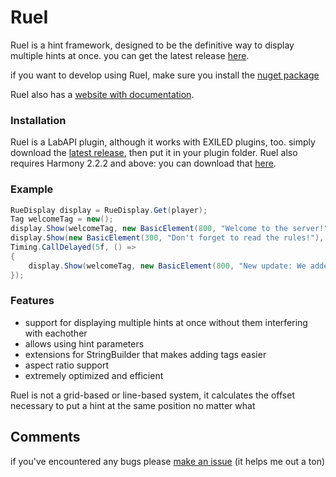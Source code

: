 # RueI
RueI is a hint framework, designed to be the definitive way to display multiple hints at once. you can get the latest release [here](https://github.com/pawslee/RueI/releases/latest).

if you want to develop using RueI, make sure you install the [nuget package](https://www.nuget.org/packages/RueI)

RueI also has a [website with documentation](https://pawslee.github.io/RueI/).

### Installation
RueI is a LabAPI plugin, although it works with EXILED plugins, too. simply download the [latest release](https://github.com/pawslee/RueI/releases/latest), then
put it in your plugin folder. RueI also requires Harmony 2.2.2 and above: you can download that [here](https://github.com/pardeike/Harmony/releases).


### Example
```cs
RueDisplay display = RueDisplay.Get(player);
Tag welcomeTag = new();
display.Show(welcomeTag, new BasicElement(800, "Welcome to the server!"));
display.Show(new BasicElement(300, "Don't forget to read the rules!"), 10f);
Timing.CallDelayed(5f, () =>
{
    display.Show(welcomeTag, new BasicElement(800, "New update: We added support for multiple hints at once!"), 10f);
});
```

### Features
- support for displaying multiple hints at once without them interfering with eachother
- allows using hint parameters 
- extensions for StringBuilder that makes adding tags easier 
- aspect ratio support
- extremely optimized and efficient

RueI is not a grid-based or line-based system, it calculates the offset necessary to put a hint at the same position no matter what
## Comments
if you've encountered any bugs please [make an issue](https://github.com/pawslee/RueI/issues) (it helps me out a ton)
